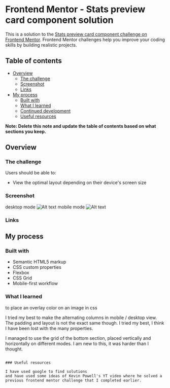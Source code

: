 # Frontend Mentor - Stats preview card component solution

This is a solution to the [Stats preview card component challenge on Frontend Mentor](https://www.frontendmentor.io/challenges/stats-preview-card-component-8JqbgoU62). Frontend Mentor challenges help you improve your coding skills by building realistic projects.

## Table of contents

- [Overview](#overview)
  - [The challenge](#the-challenge)
  - [Screenshot](#screenshot)
  - [Links](#links)
- [My process](#my-process)
  - [Built with](#built-with)
  - [What I learned](#what-i-learned)
  - [Continued development](#continued-development)
  - [Useful resources](#useful-resources)

**Note: Delete this note and update the table of contents based on what sections you keep.**

## Overview

### The challenge

Users should be able to:

- View the optimal layout depending on their device's screen size

### Screenshot

desktop mode
![Alt text](image.png)
mobile mode
![Alt text](image-2.png)

### Links

## My process

### Built with

- Semantic HTML5 markup
- CSS custom properties
- Flexbox
- CSS Grid
- Mobile-first workflow

### What I learned

to place an overlay color on an image in css

I tried my best to make the alternating columns in mobile / desktop view.
The padding and layout is not the exact same though. I tried my best, I think I have been lost with the many properties.

I managed to use the grid of the bottom section, placed vertically and horizontally on different modes.
I am new to this, it was harder than I thought.

```

### Useful resources

I have used google to find solutions
and have used some ideas of Kevin Powell's YT video where he solved a previous frontend mentor challenge that I completed earlier.

```
